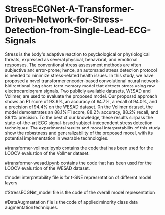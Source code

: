 # StressECGNet-A-Transformer-Driven-Network-for-Stress-Detection-from-Single-Lead-ECG-Signals
Stress is the body's adaptive reaction to psychological or physiological threats, expressed as several physical, behavioral, and emotional responses. The conventional stress assessment methods are often subjective and error-prone; hence, an automated stress detection protocol is needed to minimize stress-related health issues. In this study, we have proposed a novel transformer encoder-based convolutional neural network-bidirectional long short-term memory model that detects stress using raw electrocardiogram signals. Two publicly available datasets, WESAD and Vollmer, are used to evaluate the proposed model. Our proposed approach shows an F1 score of 93.9%, an accuracy of 94.7%, a recall of 94.0%, and a precision of 94.4% on the WESAD dataset. On the Vollmer dataset, the model demonstrates an 88.1% F1 score, 88.2% accuracy, 88.2% recall, and 88.1% precision. To the best of our knowledge, these results surpass the state-of-the-art ECG signal-based subject-independent stress detection techniques. The experimental results and model interpretability of this study show the robustness and generalizability of the proposed model, with its potential implementation in wearable technologies.


#transformer-vollmer.ipynb contains the code that has been used for the LOOCV evaluation of the Vollmer dataset.


#transformer-wesad.ipynb contains the code that has been used for the LOOCV evaluation of the WESAD dataset.


#model interpretability file is for t-SNE representation of different model layers


#StressECGNet_model file is the code of the overall model representation


#DataAugmentation file is the code of applied minority class data augmentation techniques.
